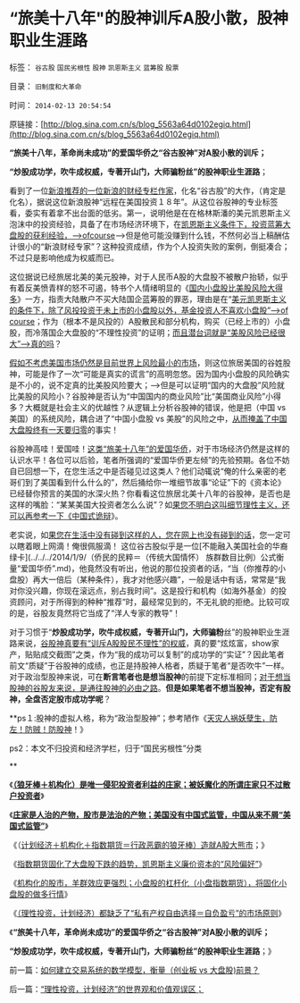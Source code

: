 # “旅美十八年&quot;的股神训斥A股小散，股神职业生涯路

标签： `谷古股` `国民劣根性` `股神` `凯恩斯主义` `蓝筹股` `股票` 

目录： `旧制度和大革命`

时间： `2014-02-13 20:54:54`

原链接：[http://blog.sina.com.cn/s/blog_5563a64d0102egiq.html](http://blog.sina.com.cn/s/blog_5563a64d0102egiq.html)

**“旅美十八年，革命尚未成功”的爱国华侨之“谷古股神”对A股小散的训斥；**

**“炒股成功学，吹牛成权威，专著开山门，大师骗粉丝”的股神职业生涯路**；



看到了一位[新浪推荐的一位新浪的财经专栏作家](../../../2010/9/2/疯神演义：最根本的市场“道德”.md)，化名“谷古股”的大作，（肯定是化名），据说这位新浪股神“远程在美国投资１８年”。从这位谷股神的专业标签看，委实有着拿不出台面的低劣。第一，说明他是在在格林斯潘的美元凯恩斯主义泡沫中的投资经验，具备了在市场经济环境下，在[凯恩斯主义条件下，投资蓝筹大盘股的获利经验，——>ofcourse](../../../2012/1/9/凯恩斯主义对市盈率的影响，理解国进民退.md)——>但是他可能没赚到什么钱，不然何必当上稿酬估计很小的“新浪财经专家”？这种投资成绩，作为个人投资失败的案例，倒挺凑合；不过只是影响他成为权威而已。

这位据说已经旅居北美的美元股神，对于人民币A股的大盘股不被散户抬轿，似乎有着反美愤青样的怒不可遏，特书个人情绪明显的《[国内小盘股比美股风险大得多](http://finance.sina.com.cn/zl/money/20140212/115818186114.shtml)》一方，指责大陆散户不买大陆国企蓝筹股的罪恶，理由是在“[美元凯恩斯主义的条件下，除了风投投资于未上市的小盘股以外，基金投资人不喜欢小盘股”——>of
course](../../../2012/1/8/虚拟经济是凯恩斯主义的影子,“滞”与“胀”.md)；作为（根本不是风投的）A股散民和部分机构，购买（已经上市的）小盘股，而冷落国企大盘股的“不理性投资”的证明；[而且潜台词就是“美股风险已经很大”——>真的吗](../../../2012/11/15/股份公司的投资价值和资本并购的获利原理.md)？

[假如不考虑美国市场仍然是目前世界上风险最小的市场](../../../2010/11/29/美元仍然是世界上含金量最高的货币.md)，则这位旅居美国的谷姓股神，可能是作了一次“可能是真实的谎言”的高明忽悠。因为国内小盘股的风险确实是不小的，说不定真的比美股风险要大；——>但是可以证明“国内的大盘股”风险就比美股的风险小？谷股神是否认为“中国国内的商业风险”比“美国商业风险”小得多？大概就是社会主义的优越性？从逻辑上分析谷股神的错误，他是把（中国
vs 美国）的系统风险，耦合进了“中国小盘股 vs 美股”的风险之中，[从而掩盖了中国大盘股终有一天要归零](../../../2013/12/25/从中世纪的特许权,理解小盘民企的牛市，预知国企蓝筹最终必定归零.md)的事实！

谷股神高哇！爱国哇！[这类“旅美十八年”的爱国华侨](../../../2014/1/3/“爱国华侨”既是双边的叛国者，也是东方的传教士.md)，对于市场经济仍然是这样的认识水平！各位可以后验，笔者所强调的“爱国华侨更左倾”的先验预期。各位不妨自已回想一下，在您生活之中是否碰见过这类人？他们动辄说“俺的什么亲密的老哥们到了美国看到什么什么的”，然后捅给你一堆细节故事“论证”下的《资本论》已经替你预言的美国的水深火热？你看看这位旅居北美十八年的谷股神，是否也是这样的嘴脸：“某某美国大投资者怎么么说”？如[果您不明白这叫细节理性主义，还可以再参考一下《中国式诡辩](../../../2013/10/13/中国式的诡辩的五步曲，细节理性主义的愚民大众.md)》。



老实说，如[果您在生活中没有碰到这样的人，您在网上也没有碰到的话](../../../2014/1/12/“为了团结说假话”是民主观念中的缺德；.md)，您一定可以瞎着眼上网滴！俺很佩服滴！
这位谷古股似乎是一位[不能融入美国社会的华裔绿卡](../../../2014/1/9/（侨民的民粹＝（传统大国情怀） 族群数目比例）公式衡量“爱国华侨”.md)，他竟然没有听出，他说的那位投资者的话，“当（你推荐的小盘股）再大一倍后（某种条件），我才对他感兴趣”，一般是话中有话，常常是“我对你没兴趣，你现在滚远点，别占我时间”。这是投行和机构（如海外基金）的投资顾问，对于所得到的种种“推荐”时，最经常见到的，不无礼貌的拒绝。比较可叹的是，谷股友竟然将它当成了“洋人专家的教导”！

对于习惯于“**炒股成功学，吹牛成权威，专著开山门，大师骗粉**丝”的股神职业生涯路来说，[谷股神真要有“训斥A股股民不理性”的权威](../../../2013/6/18/职业股神的四大专业原则；.md)，真的要“炫炫富，show家产，贴贴成交截图”之类，作为“我的成功可以复制”的成功学的“实证”？因此笔者前文“质疑”于谷股神的成绩，也正是持股神人格者，质疑于笔者“是否吹牛”一样。对于政治型股神来说，可在**断言笔者也是想当股神**的前提下定标准相同；[对于想当股神的谷股友来说，是通往股神的必由之路](../../../2011/12/28/天灾人祸妖孽生；凡有股灾多股神；.md)。**但是如果笔者不想当股神，否定有股神，全盘否定股市成功学呢**？

**ps１:股神的虚拟人格，称为“政治型股神”；参考陋作《[天灾人祸妖孽生，防左！防贼！防股神](../../../2011/12/28/防左，防贼，防股神.md)！》

ps2：本文不归投资和经济学栏，归于“国民劣根性”分类

**

《[**（狼牙棒＋机构化）是唯一侵犯投资者利益的庄家；被妖魔化的所谓庄家只不过散户投资者**](../../../2013/7/4/神奇国度的股市的庄家的真相.md)》

《[**庄家是人治的产物，股市是法治的产物；美国没有中国式监管，中国从来不屑“美国式监管”**](../../../2013/7/8/庄家是人治的产物，股市是法治的产物.md)》

《（[计划经济＋机构化＋指数期货＝行政恶霸的狼牙棒）造就A股大熊市](../../../2013/7/9/接近真相的徐小明先生仍存的误区.md)；》

《[指数期货固化了大盘股下跌的趋势，凯恩斯主义廉价资本的“风险偏好”](../../../2013/7/24/凯恩斯主义的大牛市和大萧条，大混蛋和大笨蛋.md)》

《[机构化的股市，羊群效应更强烈；小盘股的杠杆化（小盘指数期货），将固化小盘股的做多行情](../../../2013/7/25/机构市强烈的羊群效应和小盘股融券及杠杆化的后果.md)》

《[（理性投资，计划经济）都缺乏了“私有产权自由选择＝自负盈亏”的市场原则](http://blog.sina.com.cn/s/blog_5563a64d0102eghs.html)》

《**“旅美十八年，革命尚未成功”的爱国华侨之“谷古股神”对A股小散的训斥；**

**“炒股成功学，吹牛成权威，专著开山门，大师骗粉丝”的股神职业生涯路**；》



前一篇：[如何建立交易系统的数学模型，衡量（创业板&nbsp;vs&nbsp;大盘股)前景？](http://blog.sina.com.cn/s/blog_5563a64d0102eghu.html)

后一篇：[“理性投资，计划经济”的世界观和价值观误区；](../../../2014/2/13/“理性投资，计划经济”的世界观和价值观误区；.md)